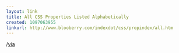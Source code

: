 ```yaml
---
layout: link
title: All CSS Properties Listed Alphabetically
created: 1097063955
linkurl: http://www.blooberry.com/indexdot/css/propindex/all.htm
---
```

/[via](http://blog.borho.net/item_187.html)
